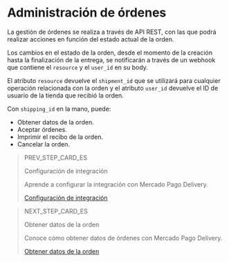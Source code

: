 # Administración de órdenes

La gestión de órdenes se realiza a través de API REST, con las que podrá realizar acciones en función del estado actual de la orden.

Los cambios en el estado de la orden, desde el momento de la creación hasta la finalización de la entrega, se notificarán a través de un webhook que contiene el `resource` y el `user_id` en su body.

El atributo `resource` devuelve el `shipment_id` que se utilizará para cualquier operación relacionada con la orden y el atributo `user_id` devuelve el ID de usuario de la tienda que recibió la orden.

Con `shipping_id` en la mano, puede:

* Obtener datos de la orden.
* Aceptar órdenes.
* Imprimir el recibo de la orden.
* Cancelar la orden.

> PREV_STEP_CARD_ES
>
> Configuración de integración
>
> Aprende a configurar la integración con Mercado Pago Delivery.
>
> [Configuración de integración](https://www.mercadopago[FAKER][URL][DOMAIN]/developers/es/guides/mp-delivery/integration)

> NEXT_STEP_CARD_ES
>
> Obtener datos de la orden
>
> Conoce cómo obtener datos de órdenes con Mercado Pago Delivery.
>
> [Obtener datos de la orden](https://www.mercadopago[FAKER][URL][DOMAIN]/developers/es/guides/mp-delivery/get-order-data)
